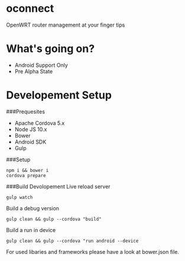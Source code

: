 # oconnect
OpenWRT router management at your finger tips


# What's going on?
 * Android Support Only
 * Pre Alpha State
 
# Developement Setup

###Prequesites
 * Apache Cordova 5.x
 * Node JS 10.x
 * Bower
 * Android SDK
 * Gulp

###Setup
```
npm i && bower i
cordova prepare
```

###Build
Devolopement Live reload server
```
gulp watch
```

Build a debug version
```
gulp clean && gulp --cordova "build"
```

Build a run in device
```
gulp clean && gulp --cordova "run android --device
```

For used libaries and frameworks please have a look at bower.json file.
